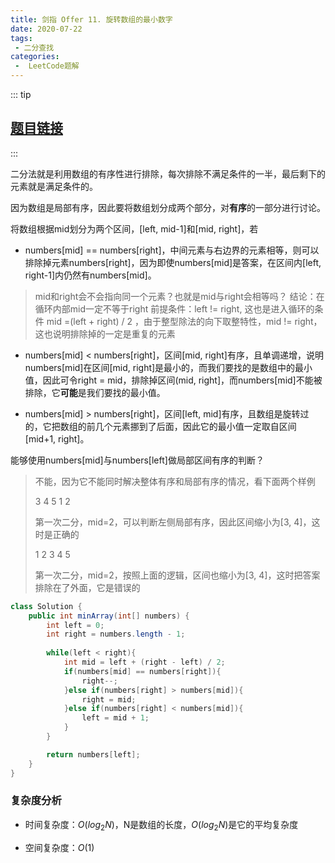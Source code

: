 ```yaml
---
title: 剑指 Offer 11. 旋转数组的最小数字
date: 2020-07-22
tags:
 - 二分查找
categories:
 -  LeetCode题解
---
```

::: tip
## [题目链接](https://leetcode-cn.com/problems/xuan-zhuan-shu-zu-de-zui-xiao-shu-zi-lcof/)
:::

二分法就是利用数组的有序性进行排除，每次排除不满足条件的一半，最后剩下的元素就是满足条件的。

因为数组是局部有序，因此要将数组划分成两个部分，对**有序**的一部分进行讨论。

将数组根据mid划分为两个区间，[left, mid-1]和[mid, right]，若

- numbers[mid] == numbers[right]，中间元素与右边界的元素相等，则可以排除掉元素numbers[right]，因为即使numbers[mid]是答案，在区间内[left, right-1]内仍然有numbers[mid]。

> mid和right会不会指向同一个元素？也就是mid与right会相等吗？
> 结论：在循环内部mid一定不等于right
> 前提条件：left != right, 这也是进入循环的条件
> mid =(left + right) / 2 ，由于整型除法的向下取整特性，mid != right，这也说明排除掉的一定是重复的元素

- numbers[mid] < numbers[right]，区间[mid, right]有序，且单调递增，说明numbers[mid]在区间[mid, right]是最小的，而我们要找的是数组中的最小值，因此可令right = mid，排除掉区间(mid, right]，而numbers[mid]不能被排除，它**可能**是我们要找的最小值。

- numbers[mid] > numbers[right]，区间[left, mid]有序，且数组是旋转过的，它把数组的前几个元素挪到了后面，因此它的最小值一定取自区间[mid+1, right]。

能够使用numbers[mid]与numbers[left]做局部区间有序的判断？

> 不能，因为它不能同时解决整体有序和局部有序的情况，看下面两个样例
>
> 3 4 5 1 2
>
> 第一次二分，mid=2，可以判断左侧局部有序，因此区间缩小为[3, 4]，这时是正确的
>
> 1 2 3 4 5
>
> 第一次二分，mid=2，按照上面的逻辑，区间也缩小为[3, 4]，这时把答案排除在了外面，它是错误的

```java
class Solution {
    public int minArray(int[] numbers) {
        int left = 0;
        int right = numbers.length - 1;
        
        while(left < right){
            int mid = left + (right - left) / 2;
            if(numbers[mid] == numbers[right]){
                right--;
            }else if(numbers[right] > numbers[mid]){
                right = mid;
            }else if(numbers[right] < numbers[mid]){
                left = mid + 1;
            }
        }

        return numbers[left];
    }
}
```

### 复杂度分析

- 时间复杂度：$O(log_2N)$，N是数组的长度，$O(log_2N)$是它的平均复杂度

- 空间复杂度：$O(1)$